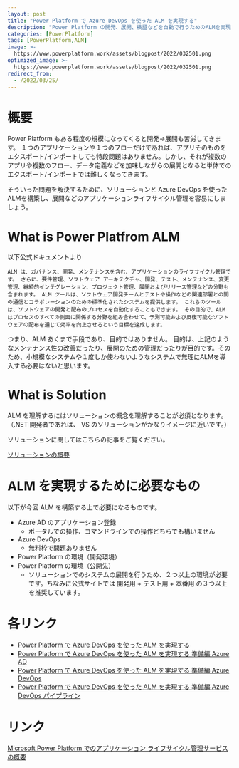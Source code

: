 ```yaml
---
layout: post
title: "Power Platform で Azure DevOps を使った ALM を実現する"
description: "Power Platform の開発、展開、検証などを自動で行うためのALMを実現するための方法をご紹介します"
categories: [PowerPlatform]
tags: [PowerPlatform,ALM]
image: >-
  https://www.powerplatform.work/assets/blogpost/2022/032501.png
optimized_image: >-
  https://www.powerplatform.work/assets/blogpost/2022/032501.png
redirect_from:
  - /2022/03/25/
---
```


#  概要

Power Platform もある程度の規模になってくると開発→展開も苦労してきます。
１つのアプリケーションや１つのフローだけであれば、アプリそのものをエクスポート/インポートしても特段問題はありません。しかし、それが複数のアプリや複数のフロー、データ定義などを加味しながらの展開となると単体でのエクスポート/インポートでは難しくなってきます。

そういった問題を解決するために、ソリューションと Azure DevOps を使ったALMを構築し、展開などのアプリケーションライフサイクル管理を容易にしましょう。


# What is Power Platfrom ALM

以下公式ドキュメントより

```
ALM は、ガバナンス、開発、メンテナンスを含む、アプリケーションのライフサイクル管理です。 さらに、要件管理、ソフトウェア アーキテクチャ、開発、テスト、メンテナンス、変更管理、継続的インテグレーション、プロジェクト管理、展開およびリリース管理などの分野も含まれます。 ALM ツールは、ソフトウェア開発チームとテストや操作などの関連部署との間の通信とコラボレーションのための標準化されたシステムを提供します。 これらのツールは、ソフトウェアの開発と配布のプロセスを自動化することもできます。 その目的で、ALM はプロセスのすべての側面に関係する分野を組み合わせて、予測可能および反復可能なソフトウェアの配布を通じて効率を向上させるという目標を達成します。
```

つまり、ALM あくまで手段であり、目的ではありません。
目的は、上記のようなメンテナンス性の改善だったり、展開のための管理だったりが目的です。そのため、小規模なシステムや１度しか使わないようなシステムで無理にALMを導入する必要はないと思います。

# What is Solution

ALM を理解するにはソリューションの概念を理解することが必須となります。（.NET 開発者であれば、 VS のソリューションがかなりイメージに近いです。）

ソリューションに関してはこちらの記事をご覧ください。

[ソリューションの概要](https://www.powerplatform.work/PowerPlatformWhatIsSolutions/)

# ALM を実現するために必要なもの

以下が今回 ALM を構築する上で必要になるものです。

- Azure AD のアプリケーション登録
  - ポータルでの操作、コマンドラインでの操作どちらでも構いません
- Azure DevOps
  - 無料枠で問題ありません
- Power Platform の環境（開発環境）
- Power Platform の環境（公開先）
  - ソリューションでのシステムの展開を行うため、２つ以上の環境が必要です。ちなみに公式サイトでは 開発用 + テスト用 + 本番用 の３つ以上を推奨しています。


# 各リンク

- [Power Platform で Azure DevOps を使った ALM を実現する](https://www.powerplatform.work/PowerPlatformAzureDevOpsALM01/)
- [Power Platform で Azure DevOps を使った ALM を実現する 準備編 Azure AD](https://www.powerplatform.work/PowerPlatformAzureDevOpsALM02AzureAD/) 
- [Power Platform で Azure DevOps を使った ALM を実現する 準備編 Azure DevOps](https://www.powerplatform.work/PowerPlatformAzureDevOpsALM03DevOps/)
- [Power Platform で Azure DevOps を使った ALM を実現する 準備編 Azure DevOps パイプライン](https://www.powerplatform.work/PowerPlatformAzureDevOpsALM03DevOpsWhoAmI/)


# リンク

[Microsoft Power Platform でのアプリケーション ライフサイクル管理サービスの概要](https://docs.microsoft.com/ja-jp/power-platform/alm/overview-alm)
